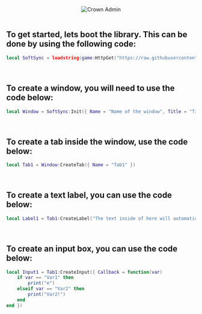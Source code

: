 <div align="center"><img src="https://svg-banners.vercel.app/api?type=rainbow&text1=SoftSync&width=800&height=400" alt ="Crown Admin"/></div>
<br>

## To get started, lets boot the library. This can be done by using the following code:

```lua
local SoftSync = loadstring(game:HttpGet("https://raw.githubusercontent.com/02-Dcs/Test/main/Library/SoftSync.luau"))()
```
<br>

## To create a window, you will need to use the code below:

```lua
local Window = SoftSync:Init({ Name = "Name of the window", Title = "Title above the Subtitle", Subtitle = "What goes under the title" })
```
<br>

## To create a tab inside the window, use the code below:

```lua
local Tab1 = Window:CreateTab({ Name = "Tab1" })
```
<br>

## To create a text label, you can use the code below:

```lua
local Label1 = Tab1:CreateLabel("The text inside of here will automatically wrap, or if you want to create a new line manually you can use:\nUnderneath the line\n\nOn a seperate line\n\n\nEtc")
```
<br>

## To create an input box, you can use the code below:

```lua
local Input1 = Tab1:CreateInput({ Callback = function(var) 
    if var == "Var1" then
        print("e")
    elseif var == "Var2" then
        print("Var2!")
    end
end })
```